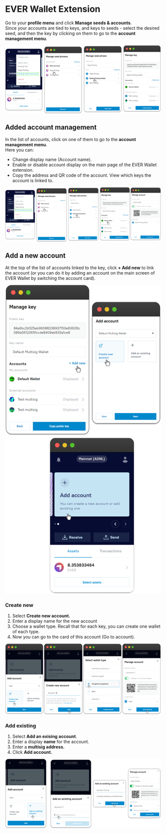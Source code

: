 # EVER Wallet Extension

Go to your **profile menu** and click **Manage seeds & accounts**. \
Since your accounts are tied to keys, and keys to seeds - select the desired seed, and then the key by clicking on them to go to the **account management menu**.

![](<../../.gitbook/assets/image (13).png>)

## Added account management

In the list of accounts, click on one of them to go to the **account management menu**. \
Here you can:&#x20;

* Change display name (Account name).
* Enable or disable account display on the main page of the EVER Wallet extension.&#x20;
* Copy the address and QR code of the account. View which keys the account is linked to.

![](<../../.gitbook/assets/image (52).png>)

## Add a new account

At the top of the list of accounts linked to the key, click **+ Add new** to link the account (or you can do it by adding an account on the main screen of EVER Wallet by switching the account card).

![](<../../.gitbook/assets/image (1) (1).png>)

### Create new

1. Select **Create new account.**&#x20;
2. Enter a display name for the new account&#x20;
3. Choose a wallet type. Recall that for each key, you can create one wallet of each type.&#x20;
4. Now you can go to the card of this account (Go to account).

![](<../../.gitbook/assets/image (2).png>)

### Add existing

1. Select **Add an exising account**.
2. Enter a display **name** for the account.
3. Enter a **multisig address.**
4. Click **Add account.**

![](<../../.gitbook/assets/image (9).png>)

